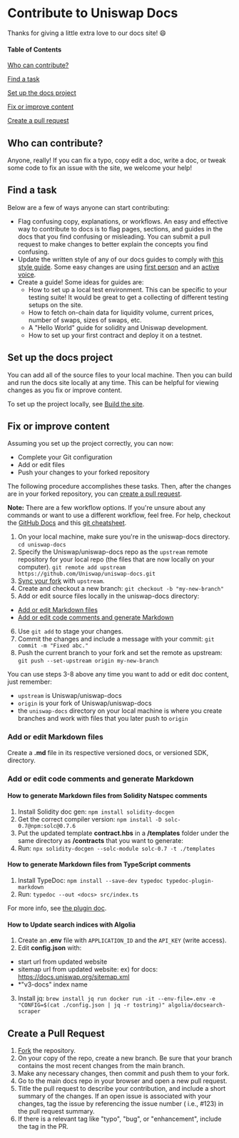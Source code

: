 # Contribute to Uniswap Docs

Thanks for giving a little extra love to our docs site! :smile:

#### Table of Contents

[Who can contribute?](#who-can-contribute)

[Find a task](#find-a-task)

[Set up the docs project](#set-up-the-docs-project)

[Fix or improve content](#fix-or-improve-content)

[Create a pull request](#create-a-pull-request)

## Who can contribute?

Anyone, really! If you can fix a typo, copy edit a doc, write a doc, or tweak some code to fix an issue with the site, we welcome your help!

## Find a task

Below are a few of ways anyone can start contributing:

* Flag confusing copy, explanations, or workflows. An easy and effective way to contribute to docs is to flag pages, sections, and guides in the docs that you find confusing or misleading. You can submit a pull request to make changes to better explain the concepts you find confusing.
* Update the written style of any of our docs guides to comply with [this style guide](https://developers.google.com/style/). Some easy changes are using [first person](https://developers.google.com/style/person) and an [active voice](https://developers.google.com/style/voice).
* Create a guide! Some ideas for guides are:
    * How to set up a local test environment. This can be specific to your testing suite! It would be great to get a collecting of different testing setups on the site.
    * How to fetch on-chain data for liquidity volume, current prices, number of swaps, sizes of swaps, etc.
    * A "Hello World" guide for solidity and Uniswap development.
    * How to set up your first contract and deploy it on a testnet.

## Set up the docs project

You can add all of the source files to your local machine. Then you can build and run the docs site locally at any time. This can be helpful for viewing changes as you fix or improve content.

To set up the project locally, see [Build the site](https://docs.github.com/Uniswap/uniswap-docs/blob/main/README.md#build-the-site).

## Fix or improve content

Assuming you set up the project correctly, you can now:

* Complete your Git configuration
* Add or edit files
* Push your changes to your forked repository

The following procedure accomplishes these tasks. Then, after the changes are in your forked repository, you can [create a pull request](#create-a-pull-request).



**Note:** There are a few workflow options. If you're unsure about any commands or want to use a different workflow, feel free. For help, checkout the [GitHub Docs](https://docs.github.com/en) and this [git cheatsheet](https://www.atlassian.com/git/tutorials/atlassian-git-cheatsheet).

1. On your local machine, make sure you're in the uniswap-docs directory.
  `cd uniswap-docs`
2. Specify the Uniswap/uniswap-docs repo as the `upstream` remote repository for your local repo (the files that are now locally on your computer).
`git remote add upstream https://github.com/Uniswap/uniswap-docs.git` 
3. [Sync your fork](https://docs.github.com/en/github/collaborating-with-pull-requests/working-with-forks/syncing-a-fork#syncing-a-fork-from-the-command-line) with `upstream`.
4. Create and checkout a new branch:
`git checkout -b "my-new-branch"`
5. Add or edit source files locally in the uniswap-docs directory:
* [Add or edit Markdown files](#add-or-edit-markdown-files)
* [Add or edit code comments and generate Markdown](#add-or-edit-code-comments-and-generate-Markdown)
6. Use `git add` to stage your changes.
7. Commit the changes and include a message with your commit:
`git commit -m "Fixed abc."`
8. Push the current branch to your fork and set the remote as upstream:
`git push --set-upstream origin my-new-branch`

You can use steps 3-8 above any time you want to add or edit doc content, just remember:

* `upstream` is Uniswap/uniswap-docs
* `origin` is your fork of Uniswap/uniswap-docs
* the `uniswap-docs` directory on your local machine is where you create branches and work with files that you later push to `origin`

### Add or edit Markdown files

Create a **.md** file in its respective versioned docs, or versioned SDK, directory.

### Add or edit code comments and generate Markdown

#### How to generate Markdown files from Solidity Natspec comments

1. Install Solidity doc gen:
`npm install solidity-docgen`
2. Get the correct compiler version:
`npm install -D solc-0.7@npm:solc@0.7.6`
3. Put the updated template **contract.hbs** in a **/templates** folder under the same directory as **/contracts** that you want to generate:
4. Run:
`npx solidity-docgen --solc-module solc-0.7 -t ./templates`

#### How to generate Markdown files from TypeScript comments

1. Install TypeDoc:
`npm install --save-dev typedoc typedoc-plugin-markdown`
2. Run:
`typedoc --out <docs> src/index.ts`

For more info, see [the plugin doc](https://www.npmjs.com/package/typedoc-plugin-markdown).

#### How to Update search indices with Algolia

1. Create an **.env** file with `APPLICATION_ID` and the `API_KEY` (write access).
2. Edit **config.json** with:
* start url from updated website
* sitemap url from updated website: ex) for docs: https://docs.uniswap.org/sitemap.xml
* *"v3-docs" index name
3. Install jq:
`brew install jq run docker run -it --env-file=.env -e "CONFIG=$(cat ./config.json | jq -r tostring)" algolia/docsearch-scraper`

## Create a Pull Request

1. [Fork](https://docs.github.com/en/get-started/quickstart/fork-a-repo) the repository.
2. On your copy of the repo, create a new branch. Be sure that your branch contains the most recent changes from the main branch.
3. Make any necessary changes, then commit and push them to your fork.
4. Go to the main docs repo in your browser and open a new pull request.
5. Title the pull request to describe your contribution, and include a short summary of the changes. If an open issue is associated with your changes, tag the issue by referencing the issue number ( i.e., #123) in the pull request summary.
6. If there is a relevant tag like "typo", "bug", or "enhancement", include the tag in the PR.



